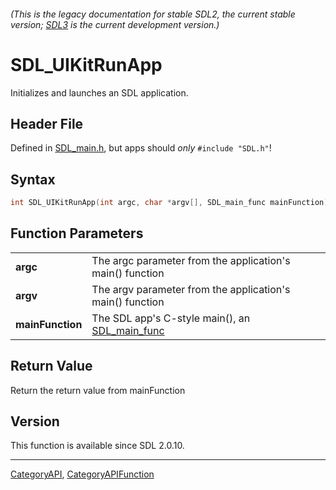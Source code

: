 ###### (This is the legacy documentation for stable SDL2, the current stable version; [SDL3](https://wiki.libsdl.org/SDL3/) is the current development version.)
# SDL_UIKitRunApp

Initializes and launches an SDL application.

## Header File

Defined in [SDL_main.h](https://github.com/libsdl-org/SDL/blob/SDL2/include/SDL_main.h), but apps should _only_ `#include "SDL.h"`!

## Syntax

```c
int SDL_UIKitRunApp(int argc, char *argv[], SDL_main_func mainFunction);

```

## Function Parameters

|                      |                                                                 |
| -------------------- | --------------------------------------------------------------- |
| **argc**             | The argc parameter from the application's main() function       |
| **argv**             | The argv parameter from the application's main() function       |
| **mainFunction**     | The SDL app's C-style main(), an [SDL_main_func](SDL_main_func) |

## Return Value

Return the return value from mainFunction

## Version

This function is available since SDL 2.0.10.

----
[CategoryAPI](CategoryAPI), [CategoryAPIFunction](CategoryAPIFunction)

